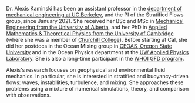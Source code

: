 Dr. Alexis Kaminski has been an assistant professor in the [department of mechanical engineering at UC Berkeley](https://me.berkeley.edu), and the PI of the Stratified Flows group, since January 2021. She received her BSc and MSc in [Mechanical Engineering from the University of Alberta](https://www.ualberta.ca/engineering/mechanical-engineering/index.html), and her PhD in [Applied Mathematics & Theoretical Physics from the University of Cambridge](https://www.damtp.cam.ac.uk) (where she was a member of [Churchill College](https://www.chu.cam.ac.uk)). Before starting at Cal, she did her postdocs in the Ocean Mixing group in [CEOAS, Oregon State University](https://ceoas.oregonstate.edu) and in the Ocean Physics department at the [UW Applied Physics Laboratory](https://apl.uw.edu). She is also a long-time participant in the [WHOI GFD program](https://gfd.whoi.edu). 

Alexis's research focuses on geophysical and environmental fluid mechanics. In particular, she is interested in stratified and buoyancy-driven flows: waves, instabilities, turbulence, and mixing. She approaches these problems using a mixture of numerical simulations, theory, and comparison with observations. 